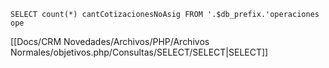 `SELECT count(*) cantCotizacionesNoAsig FROM '.$db_prefix.'operaciones ope`

[[Docs/CRM Novedades/Archivos/PHP/Archivos Normales/objetivos.php/Consultas/SELECT/SELECT|SELECT]]
